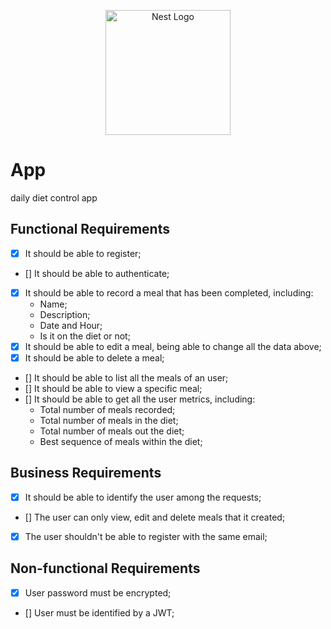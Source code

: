 <p align="center">
  <a href="http://nestjs.com/" target="blank"><img src="https://nestjs.com/img/logo-small.svg" width="200" alt="Nest Logo" /></a>
</p>

[circleci-image]: https://img.shields.io/circleci/build/github/nestjs/nest/master?token=abc123def456
[circleci-url]: https://circleci.com/gh/nestjs/nest

# App

daily diet control app

## Functional Requirements
- [x] It should be able to register;
- [] It should be able to authenticate;
- [x] It should be able to record a meal that has been completed, including:
  - Name;
  - Description;
  - Date and Hour;
  - Is it on the diet or not;
- [x] It should be able to edit a meal, being able to change all the data above;
- [x] It should be able to delete a meal;
- [] It should be able to list all the meals of an user;
- [] It should be able to view a specific meal;
- [] It should be able to get all the user metrics, including:
  - Total number of meals recorded;
  - Total number of meals in the diet;
  - Total number of meals out the diet;
  - Best sequence of meals within the diet;

## Business Requirements
- [x] It should be able to identify the user among the requests;
- [] The user can only view, edit and delete meals that it created;
- [x] The user shouldn't be able to register with the same email;

## Non-functional Requirements
- [x] User password must be encrypted;
- [] User must be identified by a JWT;
